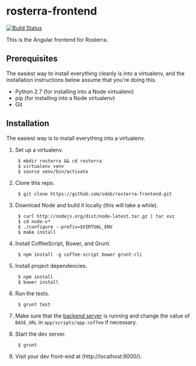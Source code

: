 rosterra-frontend
=================

[![Build Status](https://travis-ci.org/sdob/rosterra-frontend.svg)](https://travis-ci.org/sdob/rosterra-frontend)

This is the Angular frontend for Rosterra.

Prerequisites
-------------

The easiest way to install everything cleanly is into a virtualenv, and
the installation instructions below assume that you're doing this.

* Python 2.7 (for installing into a Node virtualenv)
* pip (for installing into a Node virtualenv)
* Git

Installation
------------

The easiest way is to install everything into a virtualenv.

1. Set up a virtualenv.

        $ mkdir rosterra && cd rosterra
        $ virtualenv venv
        $ source venv/bin/activate

1. Clone this repo.

        $ git clone https://github.com/sdob/rosterra-frontend.git

1. Download Node and build it locally (this will take a while).

        $ curl http://nodejs.org/dist/node-latest.tar.gz | tar xvz
        $ cd node-v*
        $ ./configure --prefix=$VIRTUAL_ENV
        $ make install

1. Install CoffeeScript, Bower, and Grunt.

        $ npm install -g coffee-script bower grunt-cli

1. Install project dependencies.

        $ npm install
        $ bower install

1. Run the tests.

        $ grunt test

1. Make sure that the [backend server](https://github.com/sdob/rosterra-server)
is running and change the value of `BASE_URL` in `app/scripts/app.coffee` if
necessary.

1. Start the dev server.

        $ grunt

1. Visit your dev front-end at (http://localhost:9000/).
